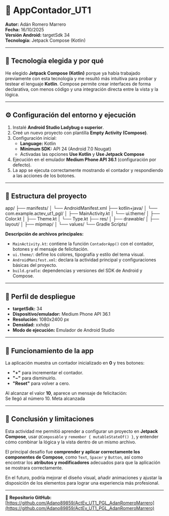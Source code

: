 # 📱 AppContador_UT1

**Autor:** Adán Romero Marrero  
**Fecha:** 16/10/2025  
**Versión Android:** targetSdk 34  
**Tecnología:** Jetpack Compose (Kotlin)

---

## 🧠 Tecnología elegida y por qué
He elegido **Jetpack Compose (Kotlin)** porque ya había trabajado previamente con esta tecnología y me resultó más intuitiva para probar y testear el lenguaje **Kotlin**. Compose permite crear interfaces de forma declarativa, con menos código y una integración directa entre la vista y la lógica.

---

## ⚙️ Configuración del entorno y ejecución
1. Instalé **Android Studio Ladybug o superior**.
2. Creé un nuevo proyecto con plantilla **Empty Activity (Compose)**.
3. Configuración inicial:
    - **Language:** Kotlin
    - **Minimum SDK:** API 24 (Android 7.0 Nougat)
    - Activadas las opciones **Use Kotlin** y **Use Jetpack Compose**
4. Ejecución en el emulador **Medium Phone API 36.1** (configuración por defecto).
5. La app se ejecuta correctamente mostrando el contador y respondiendo a las acciones de los botones.

---

## 📂 Estructura del proyecto

app/
├── manifests/
│ └── AndroidManifest.xml
├── kotlin+java/
│ └── com.example.actev_ut1_pgl/
│ ├── MainActivity.kt
│ └── ui.theme/
│ ├── Color.kt
│ ├── Theme.kt
│ └── Type.kt
├── res/
│ ├── drawable/
│ ├── layout/
│ ├── mipmap/
│ └── values/
└── Gradle Scripts/

**Descripción de archivos principales:**
- `MainActivity.kt`: contiene la función `ContadorApp()` con el contador, botones y el mensaje de felicitación.
- `ui.theme/`: define los colores, tipografía y estilo del tema visual.
- `AndroidManifest.xml`: declara la actividad principal y configuraciones básicas del proyecto.
- `build.gradle`: dependencias y versiones del SDK de Android y Compose.

---

## 🚀 Perfil de despliegue
- **targetSdk:** 34
- **Dispositivo/emulador:** Medium Phone API 36.1
- **Resolución:** 1080x2400 px
- **Densidad:** xxhdpi
- **Modo de ejecución:** Emulador de Android Studio

---

## 📲 Funcionamiento de la app
La aplicación muestra un contador inicializado en **0** y tres botones:
- **"+"** para incrementar el contador.
- **"−"** para disminuirlo.
- **"Reset"** para volver a cero.

Al alcanzar el valor **10**, aparece un mensaje de felicitación:  
Se llegó al número 10. Meta alcanzada

---

## 🧩 Conclusión y limitaciones
Esta actividad me permitió aprender a configurar un proyecto en **Jetpack Compose**, usar `@Composable` y `remember { mutableStateOf() }`, y entender cómo combinar la lógica y la vista dentro de un mismo archivo.

El principal desafío fue **comprender y aplicar correctamente los componentes de Compose**, como `Text`, `Spacer` y `Button`, así como encontrar los **atributos y modificadores** adecuados para que la aplicación se mostrara correctamente.

En el futuro, podría mejorar el diseño visual, añadir animaciones y ajustar la disposición de los elementos para lograr una experiencia más profesional.

---

📂 **Repositorio GitHub:**  
[https://github.com/Adano89859/ActEv_UT1_PGL_AdanRomeroMarrero](https://github.com/Adano89859/ActEv_UT1_PGL_AdanRomeroMarrero)
